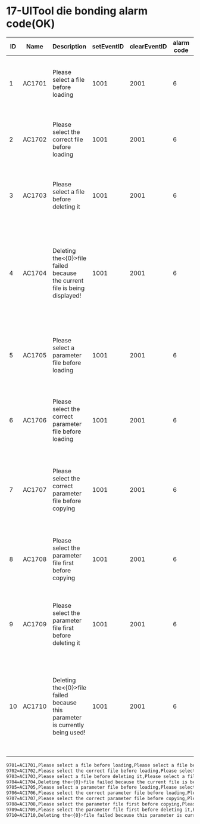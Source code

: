 # 17-UITool die bonding alarm code(OK)

| ID   | Name   | Description                                                  | setEventID | clearEventID | alarm code | Text                                        |
| ---- | ------ | ------------------------------------------------------------ | ---------- | ------------ | ---------- | ------------------------------------------- |
| 1    | AC1701 | Please select a file before loading                          | 1001       | 2001         | 6          | 请先选择文件，再加载                        |
| 2    | AC1702 | Please select the correct file before loading                | 1001       | 2001         | 6          | 请选择正确文件，再加载                      |
| 3    | AC1703 | Please select a file before deleting it                      | 1001       | 2001         | 6          | 请先选择文件，再删除                        |
| 4    | AC1704 | Deleting the<{0}>file failed because the current file is being displayed! | 1001       | 2001         | 6          | 删除<{0}>文件失败，因为当前文件正在显示！   |
| 5    | AC1705 | Please select a parameter file before loading                | 1001       | 2001         | 6          | 请先选择参数文件，再加载                    |
| 6    | AC1706 | Please select the correct parameter file before loading      | 1001       | 2001         | 6          | 请选择正确参数文件，再加载                  |
| 7    | AC1707 | Please select the correct parameter file before copying      | 1001       | 2001         | 6          | 请先选择正确参数文件，再复制                |
| 8    | AC1708 | Please select the parameter file first before copying        | 1001       | 2001         | 6          | 请先选择参数文件，再复制                    |
| 9    | AC1709 | Please select the parameter file first before deleting it    | 1001       | 2001         | 6          | 请先选择参数文件，再删除                    |
| 10   | AC1710 | Deleting the<{0}>file failed because this parameter is currently being used! | 1001       | 2001         | 6          | 删除<{0}>文件失败，因为当前正在使用此参数！ |



```sh
9701=AC1701,Please select a file before loading,Please select a file before loading,1001,2001,6,
9702=AC1702,Please select the correct file before loading,Please select the correct file before loading,1001,2001,6,
9703=AC1703,Please select a file before deleting it,Please select a file before deleting it,1001,2001,6,
9704=AC1704,Deleting the<{0}>file failed because the current file is being displayed!,Deleting the<{0}>file failed because the current file is being displayed!,1001,2001,6,
9705=AC1705,Please select a parameter file before loading,Please select a parameter file before loading,1001,2001,6,
9706=AC1706,Please select the correct parameter file before loading,Please select the correct parameter file before loading,1001,2001,6,
9707=AC1707,Please select the correct parameter file before copying,Please select the correct parameter file before copying,1001,2001,6,
9708=AC1708,Please select the parameter file first before copying,Please select the parameter file first before copying,1001,2001,6,
9709=AC1709,Please select the parameter file first before deleting it,Please select the parameter file first before deleting it,1001,2001,6,
9710=AC1710,Deleting the<{0}>file failed because this parameter is currently being used!,Deleting the<{0}>file failed because this parameter is currently being used!,1001,2001,6,

```